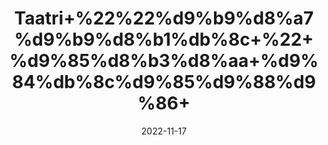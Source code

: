 ---
title: 'Taatri+%22%22%d9%b9%d8%a7%d9%b9%d8%b1%db%8c+%22+%d9%85%d8%b3%d8%aa+%d9%84%db%8c%d9%85%d9%88%d9%86+'
date: '2022-11-17' 
metatag: '' 
inventory: '0' 
draft: false 
# meta description 
shortDescripton: 'Citric+Acid++Tatri+can+be+used+for+exfoliating+skin+and+removing+dead+skin+cells.+It+helps+protect+skin+against+photo-aging%2c+oxidative+stress%2c+and+environmental+damage.+It+also+prevents+wrinkles+in+your+face+by+increasing+the+production+of+collagen+in+your+skin.'
description: 'Extracts+%22+Chemical+%22%da%a9%d9%85%db%8c%da%a9%d9%84'
longdescription: ''
tags: ''
brand: ''
subCategory: ''
sellCount: '0'
featured: True
# product Price
price: '20.0'
# Product Short Description
shortDescription: 'Citric+Acid++Tatri+can+be+used+for+exfoliating+skin+and+removing+dead+skin+cells.+It+helps+protect+skin+against+photo-aging%2c+oxidative+stress%2c+and+environmental+damage.+It+also+prevents+wrinkles+in+your+face+by+increasing+the+production+of+collagen+in+your+skin.'
productID: '34601CC9-982A-ED11-9968-005056B3A416'
type: 'products'
category: 'Extracts+%22+Chemical+%22%da%a9%d9%85%db%8c%da%a9%d9%84' 
thumnailproduct: 'https://eraconnect.blob.core.windows.net/product-images/aminsaddiquidawakhana/34601CC9-982A-ED11-9968-005056B3A416.webp' 
images:
  - image: 'https://eraconnect.blob.core.windows.net/product-images/aminsaddiquidawakhana/34601CC9-982A-ED11-9968-005056B3A416.webp'  
Variants:
---